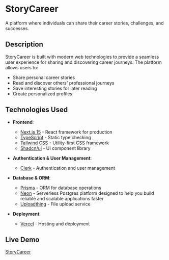 # StoryCareer

A platform where individuals can share their career stories, challenges, and successes.

## Description

StoryCareer is built with modern web technologies to provide a seamless user experience for sharing and discovering career journeys. The platform allows users to:

- Share personal career stories
- Read and discover others' professional journeys
- Save interesting stories for later reading
- Create personalized profiles

## Technologies Used

- **Frontend**:

  - [Next.js 15](https://nextjs.org/) - React framework for production
  - [TypeScript](https://www.typescriptlang.org/) - Static type checking
  - [Tailwind CSS](https://tailwindcss.com/) - Utility-first CSS framework
  - [Shadcn/ui](https://ui.shadcn.com/) - UI component library

- **Authentication & User Management**:

  - [Clerk](https://clerk.com/) - Authentication and user management

- **Database & ORM**:

  - [Prisma](https://www.prisma.io/) - ORM for database operations
  - [Neon](https://neon.tech/) - Serverless Postgres platform designed to help you build reliable and scalable applications faster
  - [Uploadthing](https://uploadthingy.com/) - File upload service

- **Deployment**:
  - [Vercel](https://vercel.com/) - Hosting and deployment

## Live Demo

[StoryCareer](https://storycareer-nmv5.vercel.app/)
